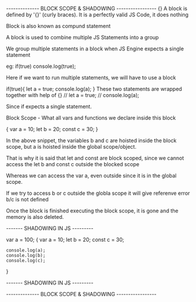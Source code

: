 -------------- BLOCK SCOPE & SHADOWING -----------------
{}
A block is defined by '{}' (curly braces). It is a perfectly valid JS Code, it does nothing

Block is also known as compund statement

A block is used to combine multiple JS Statements into a group

We group multiple statements in a block when JS Engine expects a single statement

eg: if(true) console.log(true);

Here if we want to run multiple statements, we will have to use a block

if(true){
    let a = true;
    console.log(a);
} 
 These two statements are wrapped together with help of {}
// let a = true;
// console.log(a);
 
 Since if expects a single statement.

 Block Scope - What all vars and functions we declare inside this block

 {
    var a = 10;
    let b = 20;
    const c = 30;
 }

In the above snippet, the variables b and c are hoisted inside the block scope, but a is hoisted inside the global scope/object.

That is why it is said that let and const are block scoped, since we cannot access the let b and const c outside the blocked scope

Whereas we can access the var a, even outside since it is in the global scope.

If we try to access b or c outside the globla scope it will give referenve error b/c is not defined

Once the block is finished executing the block scope, it is gone and the memory is also deleted.


------- SHADOWING IN JS ---------

var a = 100;
{
    var a = 10;
    let b = 20;
    const c = 30;

    console.log(a);
    console.log(b);
    console.log(c);
}

------- SHADOWING IN JS ---------



-------------- BLOCK SCOPE & SHADOWING -----------------